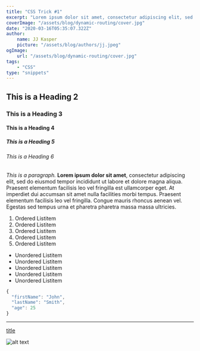 ```yaml
---
title: "CSS Trick #1"
excerpt: "Lorem ipsum dolor sit amet, consectetur adipiscing elit, sed do eiusmod tempor incididunt ut labore et dolore magna aliqua. Praesent elementum facilisis leo vel fringilla est ullamcorper eget. At imperdiet dui accumsan sit amet nulla facilities morbi tempus."
coverImage: "/assets/blog/dynamic-routing/cover.jpg"
date: "2020-03-16T05:35:07.322Z"
author:
    name: JJ Kasper
    picture: "/assets/blog/authors/jj.jpeg"
ogImage:
    url: "/assets/blog/dynamic-routing/cover.jpg"
tags:
    - "CSS"
type: "snippets"
---
```


## This is a Heading 2

### This is a Heading 3

#### This is a Heading 4

##### This is a Heading 5

###### This is a Heading 6

_This is a paragraph._ **Lorem ipsum dolor sit amet**, consectetur adipiscing elit, sed do eiusmod tempor incididunt ut labore et dolore magna aliqua. Praesent elementum facilisis leo vel fringilla est ullamcorper eget. At imperdiet dui accumsan sit amet nulla facilities morbi tempus. Praesent elementum facilisis leo vel fringilla. Congue mauris rhoncus aenean vel. Egestas sed tempus urna et pharetra pharetra massa massa ultricies.

1. Ordered Listitem
2. Ordered Listitem
3. Ordered Listitem
4. Ordered Listitem
5. Ordered Listitem

-   Unordered Listitem
-   Unordered Listitem
-   Unordered Listitem
-   Unordered Listitem
-   Unordered Listitem

```JavaScript
{
  "firstName": "John",
  "lastName": "Smith",
  "age": 25
}
```

---

[title](https://www.example.com)

![alt text](/assets/blog/preview/cover.jpg)
